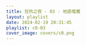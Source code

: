 ```yaml
---
title: 狂热之夜 - 03 - 地底噬魔
layout: playlist
date: 2024-02-19 20:31:45
playlist: c0-03
cover_image: covers/c0.png
---
```

